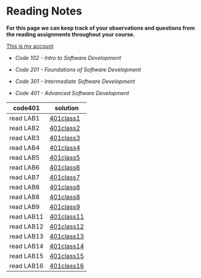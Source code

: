 # Reading Notes

**For this page we can keep track of your observations and questions from the reading assignments throughout your course.**

[This is my account](https://github.com/Mohammad-Shiyab)

- *Code 102 - Intro to Software Development*
- *Code 201 - Foundations of Software Development*
- *Code 301 - Intermediate Software Development*

- *Code 401 - Advanced Software Development*

| code401 | solution |
| --- | ----------- |
| read LAB1 | [401class1](https://github.com/Mohammad-Shiyyab/Reading-Notes-401/blob/main/all.md/class1.md) |
| read LAB2 | [401class2](https://github.com/Mohammad-Shiyyab/Reading-Notes-401/blob/main/all.md/class2.md) |
| read LAB3 | [401class3](https://github.com/Mohammad-Shiyyab/Reading-Notes-401/blob/main/all.md/class3.md) |
| read LAB4 | [401class4](https://github.com/Mohammad-Shiyyab/Reading-Notes-401/blob/main/all.md/class4.md) |
| read LAB5 | [401class5](https://github.com/Mohammad-Shiyyab/Reading-Notes-401/blob/main/all.md/class5.md) |
| read LAB6 | [401class6](https://github.com/Mohammad-Shiyyab/Reading-Notes-401/blob/main/all.md/class6.md) |
| read LAB7 | [401class7](https://github.com/Mohammad-Shiyyab/Reading-Notes-401/blob/main/all.md/class7.md) |
| read LAB8 | [401class8](https://github.com/Mohammad-Shiyyab/Reading-Notes-401/blob/main/all.md/class8.md) |
| read LAB8 | [401class8](https://github.com/Mohammad-Shiyyab/Reading-Notes-401/blob/main/all.md/class8.md) |
| read LAB9 | [401class9](https://github.com/Mohammad-Shiyyab/Reading-Notes-401/blob/main/all.md/class9.md) |
| read LAB11 | [401class11](https://github.com/Mohammad-Shiyyab/Reading-Notes-401/blob/main/all.md/class11.md) |
| read LAB12 | [401class12](https://github.com/Mohammad-Shiyyab/Reading-Notes-401/blob/main/all.md/class12.md) |
| read LAB13 | [401class13](https://github.com/Mohammad-Shiyyab/Reading-Notes-401/blob/main/all.md/class13.md) |
| read LAB14 | [401class14](https://github.com/Mohammad-Shiyyab/Reading-Notes-401/blob/main/all.md/class14.md) |
| read LAB15 | [401class15](https://github.com/Mohammad-Shiyyab/Reading-Notes-401/blob/main/all.md/class15.md) |
| read LAB16 | [401class16](https://github.com/Mohammad-Shiyyab/Reading-Notes-401/blob/main/all.md/class16.md) |







